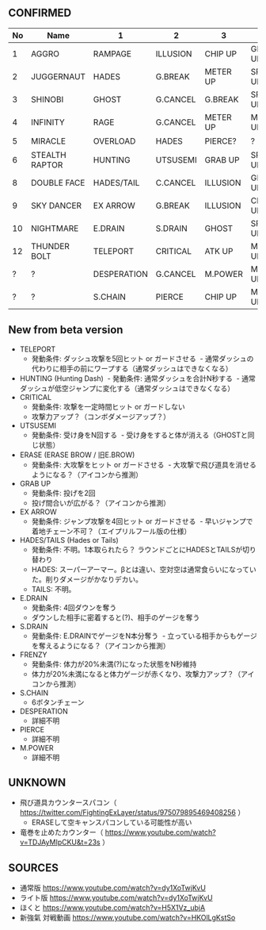 ## CONFIRMED

|No|Name|1|2|3|4|5|Note|
|--|----|-|-|-|-|-|----|
|1|AGGRO|RAMPAGE|ILLUSION|CHIP UP|GRAB UP|ERASE|通常版PV|
|2|JUGGERNAUT|HADES|G.BREAK|METER UP|SPEED UP|ATK UP|βから変更なし|
|3|SHINOBI|GHOST|G.CANCEL|G.BREAK|SPEED UP|ATK UP|βから変更なし|
|4|INFINITY|RAGE|G.CANCEL|METER UP|METER UP|METER UP|βから変更なし|
|5|MIRACLE|OVERLOAD|HADES|PIERCE?|?|?|βはILLUSION、GC、GB|
|6|STEALTH RAPTOR|HUNTING|UTSUSEMI|GRAB UP|SPEED UP|SPEED UP|対戦動画|
|8|DOUBLE FACE|HADES/TAIL|C.CANCEL|ILLUSION|GRAB UP|SPEED UP|対戦動画|
|9|SKY DANCER|EX ARROW|G.BREAK|ILLUSION|CHIP UP|FRENZY|対戦動画|
|10|NIGHTMARE|E.DRAIN|S.DRAIN|GHOST|SPEED UP|SPEED UP|対戦動画|
|12|THUNDER BOLT|TELEPORT|CRITICAL|ATK UP|METER UP|FRENZY|対戦動画|
|?|?|DESPERATION|G.CANCEL|M.POWER|METER UP|METER UP|ほくとPVなど|
|?|?|S.CHAIN|PIERCE|CHIP UP|METER UP|ERASE|https://twitter.com/miharasan/status/981756364622974976|


## New from beta version

- TELEPORT
  - 発動条件: ダッシュ攻撃を5回ヒット or ガードさせる
  - 通常ダッシュの代わりに相手の前にワープする（通常ダッシュはできなくなる）
- HUNTING (Hunting Dash)
  - 発動条件: 通常ダッシュを合計N秒する
  - 通常ダッシュが低空ジャンプに変化する（通常ダッシュはできなくなる）
- CRITICAL
  - 発動条件: 攻撃を一定時間ヒット or ガードしない
  - 攻撃力アップ？（コンボダメージアップ？）
- UTSUSEMI
  - 発動条件: 受け身をN回する
  - 受け身をすると体が消える（GHOSTと同じ状態）
- ERASE (ERASE BROW / 旧E.BROW)
  - 発動条件: 大攻撃をヒット or ガードさせる
  - 大攻撃で飛び道具を消せるようになる？（アイコンから推測）
- GRAB UP
  - 発動条件: 投げを2回
  - 投げ間合いが広がる？（アイコンから推測）
- EX ARROW
  - 発動条件: ジャンプ攻撃を4回ヒット or ガードさせる
  - 早いジャンプで着地チェーン不可？（エイプリルフール版の仕様）
- HADES/TAILS (Hades or Tails)
  - 発動条件: 不明。1本取られたら？ ラウンドごとにHADESとTAILSが切り替わり
  - HADES: スーパーアーマー。βとは違い、空対空は通常食らいになっていた。削りダメージがかなりデカい。
  - TAILS: 不明。
- E.DRAIN
  - 発動条件: 4回ダウンを奪う
  - ダウンした相手に密着すると(?)、相手のゲージを奪う
- S.DRAIN
  - 発動条件: E.DRAINでゲージをN本分奪う
  - 立っている相手からもゲージを奪えるようになる？（アイコンから推測）
- FRENZY
  - 発動条件: 体力が20%未満(?)になった状態をN秒維持
  - 体力が20%未満になると体力ゲージが赤くなり、攻撃力アップ？（アイコンから推測）
- S.CHAIN
  - 6ボタンチェーン
- DESPERATION
  - 詳細不明
- PIERCE
  - 詳細不明
- M.POWER
  - 詳細不明


## UNKNOWN

- 飛び道具カウンタースパコン（ https://twitter.com/FightingExLayer/status/975079895469408256 ）
  - ERASEして空キャンスパコンしている可能性が高い
- 竜巻を止めたカウンター（ https://www.youtube.com/watch?v=TDJAyMIpCKU&t=23s ）


## SOURCES

- 通常版 https://www.youtube.com/watch?v=dy1XoTwjKvU
- ライト版 https://www.youtube.com/watch?v=dy1XoTwjKvU
- ほくと https://www.youtube.com/watch?v=H5X1Vz_ubjA
- 新強氣 対戦動画 https://www.youtube.com/watch?v=HKOlLgKstSo
